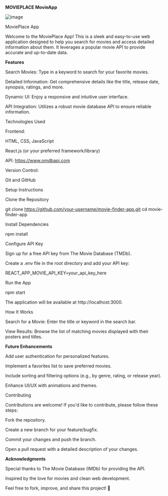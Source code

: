 **MOVIEPLACE MovieApp**


![image](https://github.com/user-attachments/assets/bf41bd6a-a9f9-4300-94ea-b978e110280e)


MoviePlace App

Welcome to the MoviePlace App! This is a sleek and easy-to-use web application designed to help 
you search for movies and access detailed information about them. It leverages a popular movie API 
to provide accurate and up-to-date data.

**Features**


Search Movies: Type in a keyword to search for your favorite movies.

Detailed Information: Get comprehensive details like the title, release date, synopsis, ratings, and more.

Dynamic UI: Enjoy a responsive and intuitive user interface.

API Integration: Utilizes a robust movie database API to ensure reliable information.

Technologies Used

Frontend:

HTML, CSS, JavaScript

React.js (or your preferred framework/library)


API: https://www.omdbapi.com


Version Control:

Git and GitHub

Setup Instructions

Clone the Repository

git clone https://github.com/your-username/movie-finder-app.git
cd movie-finder-app

Install Dependencies

npm install

Configure API Key

Sign up for a free API key from The Movie Database (TMDb).

Create a .env file in the root directory and add your API key:

REACT_APP_MOVIE_API_KEY=your_api_key_here

Run the App

npm start

The application will be available at http://localhost:3000.

How It Works

Search for a Movie: Enter the title or keyword in the search bar.

View Results: Browse the list of matching movies displayed with their posters and titles.


**Future Enhancements**

Add user authentication for personalized features.

Implement a favorites list to save preferred movies.

Include sorting and filtering options (e.g., by genre, rating, or release year).

Enhance UI/UX with animations and themes.

Contributing

Contributions are welcome! If you'd like to contribute, please follow these steps:

Fork the repository.

Create a new branch for your feature/bugfix.

Commit your changes and push the branch.

Open a pull request with a detailed description of your changes.


**Acknowledgments**

Special thanks to The Movie Database (IMDb) for providing the API.

Inspired by the love for movies and clean web development.

Feel free to fork, improve, and share this project! 🚀

